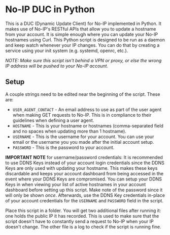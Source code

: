 # No-IP DUC in Python

This is a DUC (Dynamic Update Client) for No-IP implemented in Python. It makes use of No-IP's RESTful APIs that allow you to update a hostname from your account. It is simple enough where you can update your No-IP hostnames using Curl. This Python script is designed to be run as a daemon and keep watch whenever your IP changes. You can do that by creating a service using your init system (e.g. systemd, openrc, etc.).

*NOTE: Make sure this script isn't behind a VPN or proxy, or else the wrong IP address will be pushed to your No-IP account.*

## Setup

A couple strings need to be edited near the beginning of the script. These are:

- `USER_AGENT_CONTACT` - An email address to use as part of the user agent when making GET requests to No-IP. This is in compliance to their guidelines when defining a user agent.
- `HOSTNAME` - This is your hostname or hostnames (comma-separated field and no spaces when updating more than 1 hostname).
- `USERNAME` - This is the username for your account. You can use your email or the username you you made after the initial account setup.
- `PASSWORD` - This is the password to your account.

**IMPORTANT NOTE** for username/password credentials: It is recommended to use DDNS Keys instead of your account login credentials since the DDNS Keys are only used with updating your hostname. This makes these keys discardable and keeps your account dashboard from being accessed in the event where your DDNS Keys are compromised. You can setup your DDNS Keys in when viewing your list of active hostnames in your account dashboard before setting up this script. Make note of the password since it will only be shown *once*. Afterwards, use the DDNS Key credentials in-place of your account credentials for the `USERNAME` and `PASSWORD` field in the script.

Place this script in a folder. You will get two additional files after running it: one holds the public IP it has recorded. This is used to make sure that the script doesn't have to constantly send a request to No-IP when your IP doesn't change. The other file is a log to check if the script is running fine.

